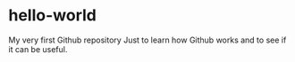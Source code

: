 # hello-world
My very first Github repository
Just to learn how Github works and to see if it can be useful.
